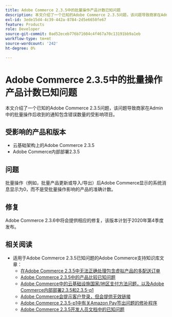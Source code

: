 ```yaml
---
title: Adobe Commerce 2.3.5中的批量操作产品计数已知问题
description: 本文介绍了一个已知的Adobe Commerce 2.3.5问题，该问题导致商家在Admin中的批量操作后收到的通知包含错误数量的受影响项目。
exl-id: 3ede15d4-4c39-442a-8784-2d5e6650fe67
feature: Products
role: Developer
source-git-commit: 0ad52eceb776b71604c4f467a70c13191bb9a1eb
workflow-type: tm+mt
source-wordcount: '242'
ht-degree: 0%

---
```


# Adobe Commerce 2.3.5中的批量操作产品计数已知问题

本文介绍了一个已知的Adobe Commerce 2.3.5问题，该问题导致商家在Admin中的批量操作后收到的通知包含错误数量的受影响项目。

## 受影响的产品和版本

* 云基础架构上的Adobe Commerce 2.3.5
* Adobe Commerce内部部署2.3.5

## 问题

批量操作（例如，批量产品更新或导入/导出）后Adobe Commerce显示的系统消息显示为0，而不是受批量操作影响的产品的准确计数。

## 修复

Adobe Commerce 2.3.6中将会提供相应的修复，该版本计划于2020年第4季度发布。

## 相关阅读

* 适用于Adobe Commerce 2.3.5已知问题的Adobe Commerce支持知识库文章：
   * [在Adobe Commerce 2.3.5中无法正确处理包含虚拟产品的多配送订单](/help/troubleshooting/miscellaneous/magento-2-3-5-known-issue-virtual-product-multi-ship-orders.md)
   * [Adobe Commerce 2.3.5中的产品比较已知问题](/help/troubleshooting/storefront/product-comparison-known-issue-in-magento-2-3-5.md)
   * [Adobe Commerce中的云基础设施国家/地区支付方法问题，以及Adobe Commerce内部部署2.3.5和2.3.5-p1](/help/troubleshooting/known-issues-patches-attached/magento-2-3-5-2-3-5-p1-patch-country-payment-issue.md)
   * [Adobe Commerce会提示客户登录，但会提供无效链接](/help/troubleshooting/known-issues-patches-attached/magento-prompts-customers-log-in-invalid-link.md)
   * [Adobe Commerce 2.3.5-p1中有关Amazon Pay签出问题的修补程序](/help/troubleshooting/payments/patch-for-amazon-pay-checkout-issue-in-magento-2-3-5-p1.md)
   * [Adobe Commerce 2.3.5开发人员文档中的已知问题](https://devdocs.magento.com/guides/v2.3/release-notes/release-notes-2-3-5-commerce.html#known-issues)
